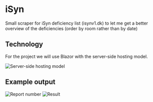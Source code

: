 # iSyn
Small scraper for iSyn deficiency list (isynv1.dk) to let me get a better overview of the deficiencies (order by room rather than by date)

## Technology
For the project we will use Blazor with the server-side hosting model.

![Server-side hosting model](https://user-images.githubusercontent.com/1874516/43042867-eaa8bb76-8d3b-11e8-8f1d-60768f86f710.png "Server-side hosting model (Blazor)")

## Example output
![Report number](http://github-images.fobr.dk/isyn1.png "Report number")
![Result](http://github-images.fobr.dk/isyn2.png? "Result")